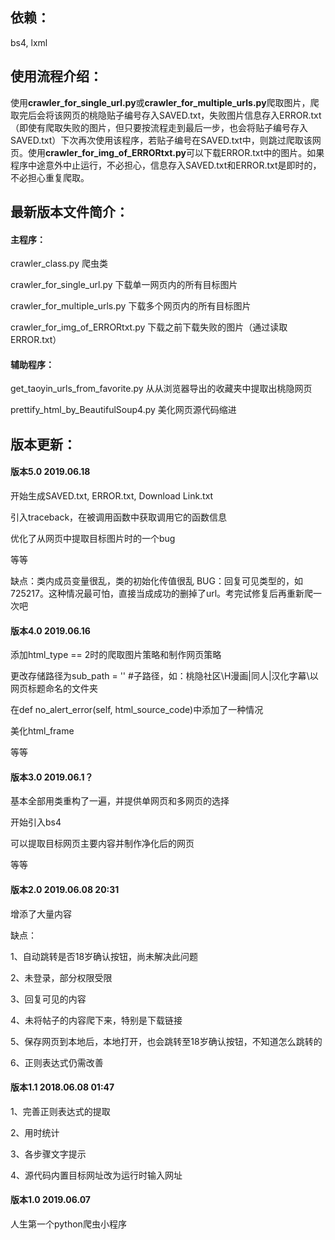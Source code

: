 ## 依赖：

bs4, lxml

## 使用流程介绍：

使用**crawler_for_single_url.py**或**crawler_for_multiple_urls.py**爬取图片，爬取完后会将该网页的桃隐贴子编号存入SAVED.txt，失败图片信息存入ERROR.txt（即使有爬取失败的图片，但只要按流程走到最后一步，也会将贴子编号存入SAVED.txt）下次再次使用该程序，若贴子编号在SAVED.txt中，则跳过爬取该网页。使用**crawler_for_img_of_ERRORtxt.py**可以下载ERROR.txt中的图片。如果程序中途意外中止运行，不必担心，信息存入SAVED.txt和ERROR.txt是即时的，不必担心重复爬取。

## 最新版本文件简介：

#### 主程序：

crawler_class.py                                   爬虫类

crawler_for_single_url.py                   下载单一网页内的所有目标图片

crawler_for_multiple_urls.py             下载多个网页内的所有目标图片

crawler_for_img_of_ERRORtxt.py      下载之前下载失败的图片（通过读取ERROR.txt）

#### 辅助程序：

get_taoyin_urls_from_favorite.py       从从浏览器导出的收藏夹中提取出桃隐网页

prettify_html_by_BeautifulSoup4.py  美化网页源代码缩进

## 版本更新：

#### 版本5.0    2019.06.18

开始生成SAVED.txt, ERROR.txt, Download Link.txt

引入traceback，在被调用函数中获取调用它的函数信息

优化了从网页中提取目标图片时的一个bug

等等

缺点：类内成员变量很乱，类的初始化传值很乱
BUG：回复可见类型的，如725217。这种情况最可怕，直接当成成功的删掉了url。考完试修复后再重新爬一次吧

#### 版本4.0    2019.06.16

添加html_type == 2时的爬取图片策略和制作网页策略

更改存储路径为sub_path = ''    #子路径，如：桃隐社区\H漫画|同人|汉化字幕\以网页标题命名的文件夹

在def no_alert_error(self, html_source_code)中添加了一种情况

美化html_frame

等等

#### 版本3.0    2019.06.1？

基本全部用类重构了一遍，并提供单网页和多网页的选择

开始引入bs4

可以提取目标网页主要内容并制作净化后的网页

等等

#### 版本2.0    2019.06.08 20:31

增添了大量内容

缺点：

1、自动跳转是否18岁确认按钮，尚未解决此问题

2、未登录，部分权限受限

3、回复可见的内容

4、未将帖子的内容爬下来，特别是下载链接

5、保存网页到本地后，本地打开，也会跳转至18岁确认按钮，不知道怎么跳转的

6、正则表达式仍需改善

#### 版本1.1    2018.06.08 01:47

1、完善正则表达式的提取

2、用时统计

3、各步骤文字提示

4、源代码内置目标网址改为运行时输入网址

#### 版本1.0    2019.06.07

人生第一个python爬虫小程序
